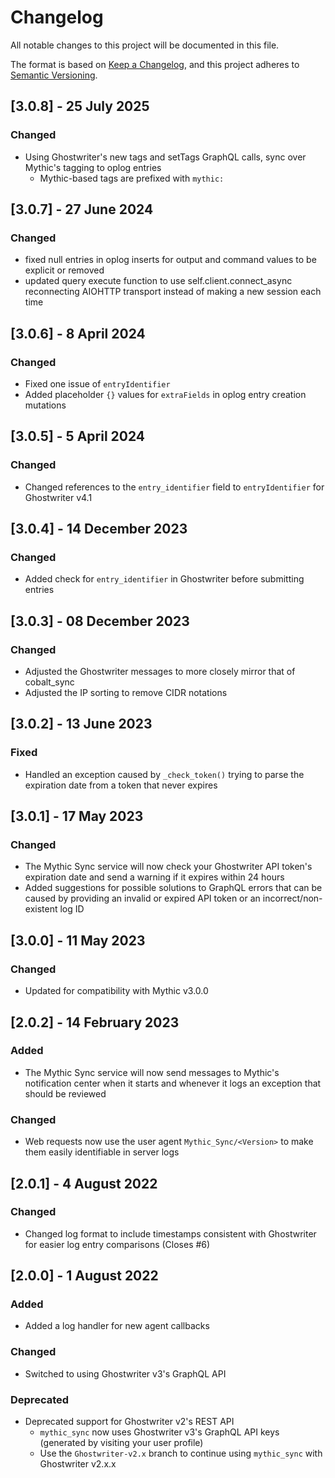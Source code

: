# Changelog

All notable changes to this project will be documented in this file.

The format is based on [Keep a Changelog](https://keepachangelog.com/en/1.0.0/),
and this project adheres to [Semantic Versioning](https://semver.org/spec/v2.0.0.html).

## [3.0.8] - 25 July 2025

### Changed

* Using Ghostwriter's new tags and setTags GraphQL calls, sync over Mythic's tagging to oplog entries
  * Mythic-based tags are prefixed with `mythic:`
  
## [3.0.7] - 27 June 2024

### Changed

* fixed null entries in oplog inserts for output and command values to be explicit or removed
* updated query execute function to use self.client.connect_async reconnecting AIOHTTP transport instead of making a new session each time

## [3.0.6] - 8 April 2024

### Changed

* Fixed one issue of `entryIdentifier`
* Added placeholder `{}` values for `extraFields` in oplog entry creation mutations

## [3.0.5] - 5 April 2024

### Changed

* Changed references to the `entry_identifier` field to `entryIdentifier` for Ghostwriter v4.1

## [3.0.4] - 14 December 2023

### Changed

* Added check for `entry_identifier` in Ghostwriter before submitting entries

## [3.0.3] - 08 December 2023

### Changed

* Adjusted the Ghostwriter messages to more closely mirror that of cobalt_sync
* Adjusted the IP sorting to remove CIDR notations

## [3.0.2] - 13 June 2023

### Fixed

* Handled an exception caused by `_check_token()` trying to parse the expiration date from a token that never expires

## [3.0.1] - 17 May 2023

### Changed

* The Mythic Sync service will now check your Ghostwriter API token's expiration date and send a warning if it expires within 24 hours
* Added suggestions for possible solutions to GraphQL errors that can be caused by providing an invalid or expired API token or an incorrect/non-existent log ID

## [3.0.0] - 11 May 2023

### Changed

* Updated for compatibility with Mythic v3.0.0

## [2.0.2] - 14 February 2023

### Added

* The Mythic Sync service will now send messages to Mythic's notification center when it starts and whenever it logs an exception that should be reviewed

### Changed

* Web requests now use the user agent `Mythic_Sync/<Version>` to make them easily identifiable in server logs

## [2.0.1] - 4 August 2022

### Changed

* Changed log format to include timestamps consistent with Ghostwriter for easier log entry comparisons (Closes #6)

## [2.0.0] - 1 August 2022

### Added

* Added a log handler for new agent callbacks

### Changed

* Switched to using Ghostwriter v3's GraphQL API

### Deprecated

* Deprecated support for Ghostwriter v2's REST API
  * `mythic_sync` now uses Ghostwriter v3's GraphQL API keys (generated by visiting your user profile)
  * Use the `Ghostwriter-v2.x` branch to continue using `mythic_sync` with Ghostwriter v2.x.x
